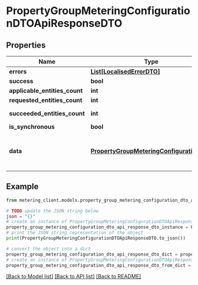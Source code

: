 # PropertyGroupMeteringConfigurationDTOApiResponseDTO


## Properties

Name | Type | Description | Notes
------------ | ------------- | ------------- | -------------
**errors** | [**List[LocalisedErrorDTO]**](LocalisedErrorDTO.md) |  | [optional] 
**success** | **bool** |  | [optional] 
**applicable_entities_count** | **int** |  | [optional] 
**requested_entities_count** | **int** |  | [optional] 
**succeeded_entities_count** | **int** |  | [optional] [readonly] 
**is_synchronous** | **bool** |  | [optional] 
**data** | [**PropertyGroupMeteringConfigurationDTO**](PropertyGroupMeteringConfigurationDTO.md) | The updated entity in case of modifications or creation | [optional] 

## Example

```python
from metering_client.models.property_group_metering_configuration_dto_api_response_dto import PropertyGroupMeteringConfigurationDTOApiResponseDTO

# TODO update the JSON string below
json = "{}"
# create an instance of PropertyGroupMeteringConfigurationDTOApiResponseDTO from a JSON string
property_group_metering_configuration_dto_api_response_dto_instance = PropertyGroupMeteringConfigurationDTOApiResponseDTO.from_json(json)
# print the JSON string representation of the object
print(PropertyGroupMeteringConfigurationDTOApiResponseDTO.to_json())

# convert the object into a dict
property_group_metering_configuration_dto_api_response_dto_dict = property_group_metering_configuration_dto_api_response_dto_instance.to_dict()
# create an instance of PropertyGroupMeteringConfigurationDTOApiResponseDTO from a dict
property_group_metering_configuration_dto_api_response_dto_from_dict = PropertyGroupMeteringConfigurationDTOApiResponseDTO.from_dict(property_group_metering_configuration_dto_api_response_dto_dict)
```
[[Back to Model list]](../README.md#documentation-for-models) [[Back to API list]](../README.md#documentation-for-api-endpoints) [[Back to README]](../README.md)


